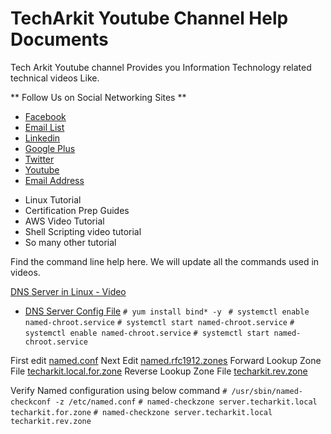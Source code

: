 # TechArkit Youtube Channel Help Documents
 
Tech Arkit Youtube channel Provides you Information Technology related technical videos Like.


** Follow Us on Social Networking Sites **
* [Facebook](https://www.facebook.com/Linuxarkit/)
* [Email List](https://feedburner.google.com/fb/a/mailverify?uri=arkit)
* [Linkedin](https://in.linkedin.com/in/ravi-kumar-94530121)
* [Google Plus](https://plus.google.com/u/0/+RedhatEnterpriseLinuxStepbyStepGuide/posts)
* [Twitter](https://twitter.com/aravikumar48)
* [Youtube](https://www.youtube.com/Techarkit?sub_confirmation=1)
* [Email Address](aravikumar48@gmail.com)

- Linux Tutorial
- Certification Prep Guides
- AWS Video Tutorial
- Shell Scripting video tutorial
- So many other tutorial

Find the command line help here. We will update all the commands used in videos.

[DNS Server in Linux - Video](https://youtu.be/B6RprjoOdk4)
- [DNS Server Config File](https://github.com/techtutorials/TechArkit-YouTube/tree/master/DNS-Server)
```# yum install bind* -y ```
```# systemctl enable named-chroot.service```
```# systemctl start named-chroot.service```
```# systemctl enable named-chroot.service```
```# systemctl start named-chroot.service```

First edit [named.conf](https://github.com/techtutorials/TechArkit-YouTube/blob/master/DNS-Server/named.conf)
Next Edit [named.rfc1912.zones](https://github.com/techtutorials/TechArkit-YouTube/blob/master/DNS-Server/named.rfc1912.zones)
Forward Lookup Zone File [techarkit.local.for.zone](https://github.com/techtutorials/TechArkit-YouTube/blob/master/DNS-Server/techarkit.local.for.zone)
Reverse Lookup Zone File [techarkit.rev.zone](https://github.com/techtutorials/TechArkit-YouTube/blob/master/DNS-Server/techarkit.local.rev.zone)

Verify Named configuration using below command
```# /usr/sbin/named-checkconf -z /etc/named.conf```
```# named-checkzone server.techarkit.local techarkit.for.zone```
```# named-checkzone server.techarkit.local techarkit.rev.zone```



